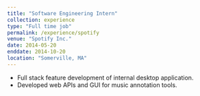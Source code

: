 ```yaml
---
title: "Software Engineering Intern"
collection: experience
type: "Full time job"
permalink: /experience/spotify
venue: "Spotify Inc."
date: 2014-05-20
enddate: 2014-10-20
location: "Somerville, MA"
---
```

<ul>
<li>Full stack feature development of internal desktop application.</li>
<li>Developed web APIs and GUI for music annotation tools.</li>
</ul>
<!-- Heading 1 -->
<!-- ====== -->

<!-- Heading 2 -->
<!-- ====== -->

<!-- Heading 3 -->
<!-- ====== -->
